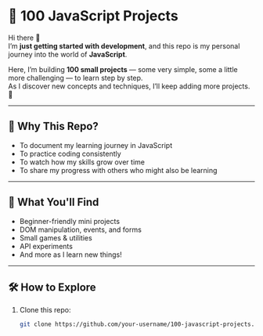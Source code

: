# 🌱 100 JavaScript Projects

Hi there 👋  
I’m **just getting started with development**, and this repo is my personal journey into the world of **JavaScript**.  

Here, I’m building **100 small projects** — some very simple, some a little more challenging — to learn step by step.  
As I discover new concepts and techniques, I’ll keep adding more projects. 🚀  

---

## 🎯 Why This Repo?
- To document my learning journey in JavaScript  
- To practice coding consistently  
- To watch how my skills grow over time  
- To share my progress with others who might also be learning  

---

## 🧩 What You'll Find
- Beginner-friendly mini projects  
- DOM manipulation, events, and forms  
- Small games & utilities  
- API experiments  
- And more as I learn new things!  

---

## 🛠 How to Explore
1. Clone this repo:  
   ```bash
   git clone https://github.com/your-username/100-javascript-projects.git
